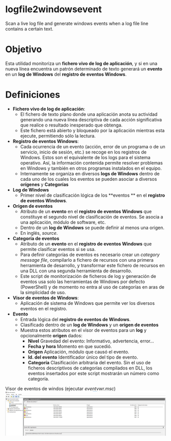# logfile2windowsevent
Scan a live log file and generate windows events when a log file line contains a certain text.

# Objetivo

Esta utilidad monitoriza un **fichero vivo de log de aplicación**, 
y si en una nueva línea encuentra un patrón determinado de texto 
generará un **evento** en un **log de Windows** del **registro de eventos Windows**.

# Definiciones

- **Fichero vivo de log de aplicación**:
	- El fichero de texto plano donde una aplicación anota su actividad generando una nueva línea descriptiva de cada acción significativa que realice o resultado inesperado que obtenga.
	- Este fichero está abierto y bloqueado por la aplicación mientras esta ejecute, permitiendo sólo la lectura.
- **Registro de eventos Windows**:
	- Cada ocurrencia de un evento (acción, error de un programa o de un servicio, inicio de sesión, etc.) se recoge en los registros de Windows. Estos son el equivalente de los logs para el sistema operativo. Así, la información contenida permite resolver problemas en Windows y también en otros programas instalados en el equipo.
	- Internamente se organiza en diversos **logs de Windows** dentro de cada uno de los cuales los eventos se pueden asociar a diversos **orígenes** y **Categorías**
- **Log de Windows**
	- Primer nivel de clasificación lógica de los **eventos ** en el **registro de eventos Windows**.
- **Origen de eventos**
	- Atributo de un **evento** en el **registro de eventos Windows** que constituye el segundo nivel de clasificación de eventos. Se asocia a una aplicación, módulo de software, etc.
	- Dentro de un **log de Windows** se puede definir al menos una origen.
	- En inglés, *source*.
- **Categoría de eventos**
	- Atributo de un **evento** en el **registro de eventos Windows** que permite clasificar eventos si se usa. 
	- Para definir categorías de eventos es necesario crear un *category message file*, compilarlo a fichero de recursos con una primera herramienta de desarrollo, y transformar este fichero de recursos en una DLL con una segunda herramienta de desarrollo.
	- Este script de monitorización de ficheros de log y generación de eventos usa solo las herramientas de Windows por defecto (PowerShell) y de momento no entra al uso de categorías en aras de la simplicidad de uso.
- **Visor de eventos de Windows**:
	- Aplicación de sistema de Windows que permite ver los diversos eventos en el registro.
- **Evento** 
	- Entrada lógica del **registro de eventos de Windows**.
	- Clasificado dentro de un **log de Windows** y un **origen de eventos**
	- Muestra estos atributos en el visor de eventos para un **log** y opcionalmente **origen** dados:
		- **Nivel** Gravedad del evento: Informativo, advertencia, error...
		- **Fecha y hora** Momento en que sucedió.
		- **Origen** Aplicación, módulo que causó el evento.
		- **Id. del evento** Identificador único del tipo de evento.
		- **Categoría**	Clasificación arbitraria del evento. Sin el uso de ficheros descriptivos de categorías compilados en DLL, los eventos insertados por este script mostrarán un número como categoría.

Visor de eventos de windos (ejecutar *eventvwr.msc*)
![Visor de eventos de Windows](img/eventViewer.png)